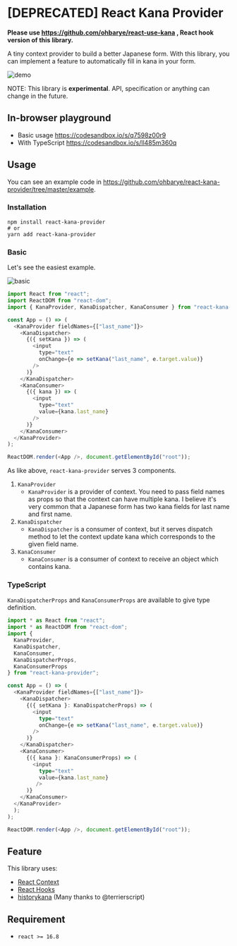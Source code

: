 # [DEPRECATED] React Kana Provider

**Please use https://github.com/ohbarye/react-use-kana , React hook version of this library.**

A tiny context provider to build a better Japanese form. With this library, you can implement a feature to automatically fill in kana in your form.

![demo](https://user-images.githubusercontent.com/1811616/52522910-ad117b80-2cce-11e9-823d-a2641b1790d7.gif)

NOTE: This library is **experimental**. API, specification or anything can change in the future.

## In-browser playground

- Basic usage https://codesandbox.io/s/q7598z00r9
- With TypeScript https://codesandbox.io/s/ll485m360q

## Usage

You can see an example code in https://github.com/ohbarye/react-kana-provider/tree/master/example.

### Installation

```shell
npm install react-kana-provider
# or
yarn add react-kana-provider
```

### Basic

Let's see the easiest example.

![basic](https://user-images.githubusercontent.com/1811616/52522034-6d916200-2cc3-11e9-873f-99ac38a58de6.gif)

```javascript
import React from "react";
import ReactDOM from "react-dom";
import { KanaProvider, KanaDispatcher, KanaConsumer } from "react-kana-provider";

const App = () => (
  <KanaProvider fieldNames={["last_name"]}>
    <KanaDispatcher>
      {({ setKana }) => (
        <input
          type="text"
          onChange={e => setKana("last_name", e.target.value)}
        />
      )}
    </KanaDispatcher>
    <KanaConsumer>
      {({ kana }) => (
        <input
          type="text"
          value={kana.last_name}
        />
      )}
    </KanaConsumer>
  </KanaProvider>
);

ReactDOM.render(<App />, document.getElementById("root"));
```

As like above, `react-kana-provider` serves 3 components.

1. `KanaProvider`
    - `KanaProvider` is a provider of context. You need to pass field names as props so that the context can have multiple kana. I believe it's very common that a Japanese form has two kana fields for last name and first name.
2. `KanaDispatcher`
    - `KanaDispatcher` is a consumer of context, but it serves dispatch method to let the context update kana which corresponds to the given field name.
3. `KanaConsumer`
    - `KanaConsumer` is a consumer of context to receive an object which contains kana.

### TypeScript

`KanaDispatcherProps` and `KanaConsumerProps` are available to give type definition.

```typescript
import * as React from "react";
import * as ReactDOM from "react-dom";
import {
  KanaProvider,
  KanaDispatcher,
  KanaConsumer,
  KanaDispatcherProps,
  KanaConsumerProps
} from "react-kana-provider";

const App = () => (
  <KanaProvider fieldNames={["last_name"]}>
    <KanaDispatcher>
      {({ setKana }: KanaDispatcherProps) => (
        <input
          type="text"
          onChange={e => setKana("last_name", e.target.value)}
        />
      )}
    </KanaDispatcher>
    <KanaConsumer>
      {({ kana }: KanaConsumerProps) => (
        <input
          type="text"
          value={kana.last_name}
         />
      )}
    </KanaConsumer>
  </KanaProvider>
  );
);

ReactDOM.render(<App />, document.getElementById("root"));
```


## Feature

This library uses:

- [React Context](https://reactjs.org/docs/context.html)
- [React Hooks](https://reactjs.org/docs/hooks-intro.html)
- [historykana](https://github.com/terrierscript/historykana) (Many thanks to @terrierscript)

## Requirement

- `react >= 16.8`
